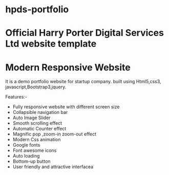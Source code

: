 
# hpds-portfolio
Official Harry Porter Digital Services Ltd website template
=======

# Modern Responsive Website 
It is a demo portfolio website for startup company. built using Html5,css3, javascript,Bootstrap3,jquery.

Features:-
- Fully responsive website with different screen size
- Collapsible navigation bar
- Auto Image Slider
- Smooth scrolling effect
- Automatic Counter effect
- Magnific pop ,zoom-in zoom-out effect
- Modern Css animation
- Google fonts
- Font awesome icons
- Auto loading
- Bottom-up button
- User friendly and attractive interfacea



